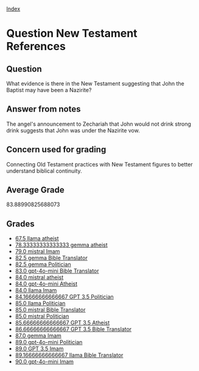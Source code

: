 
[Index](../../index.md)
# Question New Testament References
## Question
What evidence is there in the New Testament suggesting that John the Baptist may have been a Nazirite?

## Answer from notes
The angel's announcement to Zechariah that John would not drink strong drink suggests that John was under the Nazirite vow.

## Concern used for grading
Connecting Old Testament practices with New Testament figures to better understand biblical continuity.

## Average Grade
83.88990825688073

## Grades
 * [67.5 llama atheist](../answers/llama_atheist/New_Testament_References.md)
 * [78.33333333333333 gemma atheist](../answers/gemma_atheist/New_Testament_References.md)
 * [79.0 mistral Imam](../answers/mistral_Imam/New_Testament_References.md)
 * [82.5 gemma Bible Translator](../answers/gemma_Bible_Translator/New_Testament_References.md)
 * [82.5 gemma Politician](../answers/gemma_Politician/New_Testament_References.md)
 * [83.0 gpt-4o-mini Bible Translator](../answers/gpt-4o-mini_Bible_Translator/New_Testament_References.md)
 * [84.0 mistral atheist](../answers/mistral_atheist/New_Testament_References.md)
 * [84.0 gpt-4o-mini Atheist](../answers/gpt-4o-mini_Atheist/New_Testament_References.md)
 * [84.0 llama Imam](../answers/llama_Imam/New_Testament_References.md)
 * [84.16666666666667 GPT 3.5 Politician](../answers/GPT_3.5_Politician/New_Testament_References.md)
 * [85.0 llama Politician](../answers/llama_Politician/New_Testament_References.md)
 * [85.0 mistral Bible Translator](../answers/mistral_Bible_Translator/New_Testament_References.md)
 * [85.0 mistral Politician](../answers/mistral_Politician/New_Testament_References.md)
 * [85.66666666666667 GPT 3.5 Atheist](../answers/GPT_3.5_Atheist/New_Testament_References.md)
 * [86.66666666666667 GPT 3.5 Bible Translator](../answers/GPT_3.5_Bible_Translator/New_Testament_References.md)
 * [87.0 gemma Imam](../answers/gemma_Imam/New_Testament_References.md)
 * [89.0 gpt-4o-mini Politician](../answers/gpt-4o-mini_Politician/New_Testament_References.md)
 * [89.0 GPT 3.5 Imam](../answers/GPT_3.5_Imam/New_Testament_References.md)
 * [89.16666666666667 llama Bible Translator](../answers/llama_Bible_Translator/New_Testament_References.md)
 * [90.0 gpt-4o-mini Imam](../answers/gpt-4o-mini_Imam/New_Testament_References.md)
